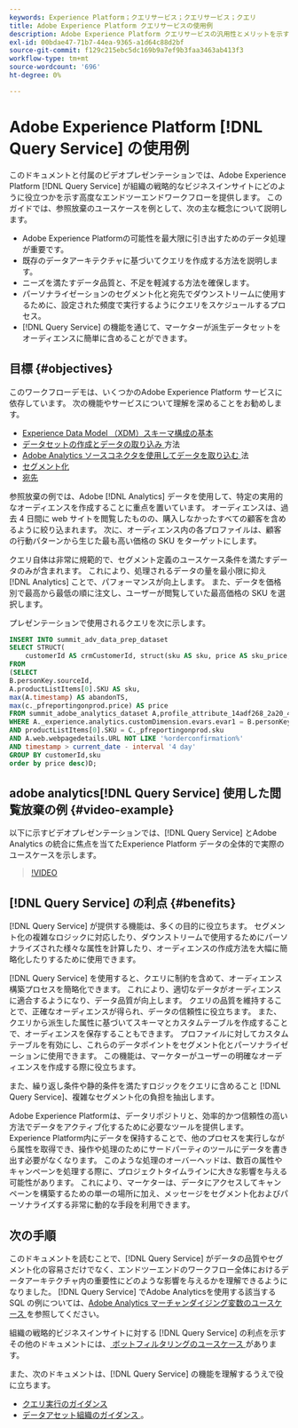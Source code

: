 ```yaml
---
keywords: Experience Platform；クエリサービス；クエリサービス；クエリ
title: Adobe Experience Platform クエリサービスの使用例
description: Adobe Experience Platform クエリサービスの汎用性とメリットを示すエンドツーエンドの例です。
exl-id: 00bdae47-71b7-44ea-9365-a1d64c88d2bf
source-git-commit: f129c215ebc5dc169b9a7ef9b3faa3463ab413f3
workflow-type: tm+mt
source-wordcount: '696'
ht-degree: 0%

---
```


# Adobe Experience Platform [!DNL Query Service] の使用例

このドキュメントと付属のビデオプレゼンテーションでは、Adobe Experience Platform [!DNL Query Service] が組織の戦略的なビジネスインサイトにどのように役立つかを示す高度なエンドツーエンドワークフローを提供します。 このガイドでは、参照放棄のユースケースを例として、次の主な概念について説明します。

* Adobe Experience Platformの可能性を最大限に引き出すためのデータ処理が重要です。
* 既存のデータアーキテクチャに基づいてクエリを作成する方法を説明します。
* ニーズを満たすデータ品質と、不足を軽減する方法を確保します。
* パーソナライゼーションのセグメント化と宛先でダウンストリームに使用するために、設定された頻度で実行するようにクエリをスケジュールするプロセス。
* [!DNL Query Service] の機能を通じて、マーケターが派生データセットをオーディエンスに簡単に含めることができます。

## 目標 {#objectives}

このワークフローデモは、いくつかのAdobe Experience Platform サービスに依存しています。 次の機能やサービスについて理解を深めることをお勧めします。

* [Experience Data Model （XDM）スキーマ構成の基本 ](../../xdm/schema/composition.md)
* [ データセットの作成とデータの取り込み ](https://experienceleague.adobe.com/docs/platform-learn/tutorials/data-ingestion/create-datasets-and-ingest-data.html?lang=ja) 方法
* [Adobe Analytics ソースコネクタを使用してデータを取り込む ](https://experienceleague.adobe.com/docs/platform-learn/tutorials/sources/ingest-data-from-adobe-analytics.html?lang=ja) 法
* [セグメント化](../../segmentation/home.md)
* [宛先](../../destinations/home.md)

参照放棄の例では、Adobe [!DNL Analytics] データを使用して、特定の実用的なオーディエンスを作成することに重点を置いています。 オーディエンスは、過去 4 日間に web サイトを閲覧したものの、購入しなかったすべての顧客を含めるように絞り込まれます。 次に、オーディエンス内の各プロファイルは、顧客の行動パターンから生じた最も高い価格の SKU をターゲットにします。

クエリ自体は非常に規範的で、セグメント定義のユースケース条件を満たすデータのみが含まれます。 これにより、処理されるデータの量を最小限に抑え [!DNL Analytics] ことで、パフォーマンスが向上します。 また、データを価格別で最高から最低の順に注文し、ユーザーが閲覧していた最高価格の SKU を選択します。

プレゼンテーションで使用されるクエリを次に示します。

```sql
INSERT INTO summit_adv_data_prep_dataset
SELECT STRUCT(
    customerId AS crmCustomerId, struct(sku AS sku, price AS sku_price, abandonTS AS abandonTS) AS abandonBrowse) AS _pfreportingonprod
FROM
(SELECT
B.personKey.sourceId,
A.productListItems[0].SKU AS sku,
max(A.timestamp) AS abandonTS,
max(c._pfreportingonprod.price) AS price
FROM summit_adobe_analytics_dataset A,profile_attribute_14adf268_2a20_4dee_bee6_a6b0e34616a9 B,summit_product_dataset c
WHERE A._experience.analytics.customDimension.evars.evar1 = B.personKey.sourceID
AND productListItems[0].SKU = C._pfreportingonprod.sku
AND A.web.webpagedetails.URL NOT LIKE '%orderconfirmation%'
AND timestamp > current_date - interval '4 day'
GROUP BY customerId,sku
order by price desc)D;
```

## adobe analytics[!DNL Query Service] 使用した閲覧放棄の例 {#video-example}

以下に示すビデオプレゼンテーションでは、[!DNL Query Service] とAdobe Analytics の統合に焦点を当てたExperience Platform データの全体的で実際のユースケースを示します。

>[!VIDEO](https://video.tv.adobe.com/v/3454936?quality=12&learn=on&captions=jpn)

## [!DNL Query Service] の利点 {#benefits}

[!DNL Query Service] が提供する機能は、多くの目的に役立ちます。 セグメント化の複雑なロジックに対応したり、ダウンストリームで使用するためにパーソナライズされた様々な属性を計算したり、オーディエンスの作成方法を大幅に簡略化したりするために使用できます。

[!DNL Query Service] を使用すると、クエリに制約を含めて、オーディエンス構築プロセスを簡略化できます。 これにより、適切なデータがオーディエンスに適合するようになり、データ品質が向上します。 クエリの品質を維持することで、正確なオーディエンスが得られ、データの信頼性に役立ちます。 また、クエリから派生した属性に基づいてスキーマとカスタムテーブルを作成することで、オーディエンスを保存することもできます。 プロファイルに対してカスタムテーブルを有効にし、これらのデータポイントをセグメント化とパーソナライゼーションに使用できます。 この機能は、マーケターがユーザーの明確なオーディエンスを作成する際に役立ちます。

また、繰り返し条件や静的条件を満たすロジックをクエリに含めること [!DNL Query Service]、複雑なセグメント化の負担を抽出します。

Adobe Experience Platformは、データリポジトリと、効率的かつ信頼性の高い方法でデータをアクティブ化するために必要なツールを提供します。 Experience Platform内にデータを保持することで、他のプロセスを実行しながら属性を取得でき、操作や処理のためにサードパーティのツールにデータを書き出す必要がなくなります。 このような処理のオーバーヘッドは、数百の属性やキャンペーンを処理する際に、プロジェクトタイムラインに大きな影響を与える可能性があります。 これにより、マーケターは、データにアクセスしてキャンペーンを構築するための単一の場所に加え、メッセージをセグメント化およびパーソナライズする非常に動的な手段を利用できます。

## 次の手順

このドキュメントを読むことで、[!DNL Query Service] がデータの品質やセグメント化の容易さだけでなく、エンドツーエンドのワークフロー全体におけるデータアーキテクチャ内の重要性にどのような影響を与えるかを理解できるようになりました。 [!DNL Query Service] でAdobe Analyticsを使用する該当する SQL の例については、[Adobe Analytics マーチャンダイジング変数のユースケース ](./merchandising-variables.md) を参照してください。

組織の戦略的ビジネスインサイトに対する [!DNL Query Service] の利点を示すその他のドキュメントには、[ ボットフィルタリングのユースケース ](./bot-filtering.md) があります。

また、次のドキュメントは、[!DNL Query Service] の機能を理解するうえで役に立ちます。

* [クエリ実行のガイダンス](../best-practices/writing-queries.md)
* [ データアセット組織のガイダンス ](../best-practices/organize-data-assets.md)。


